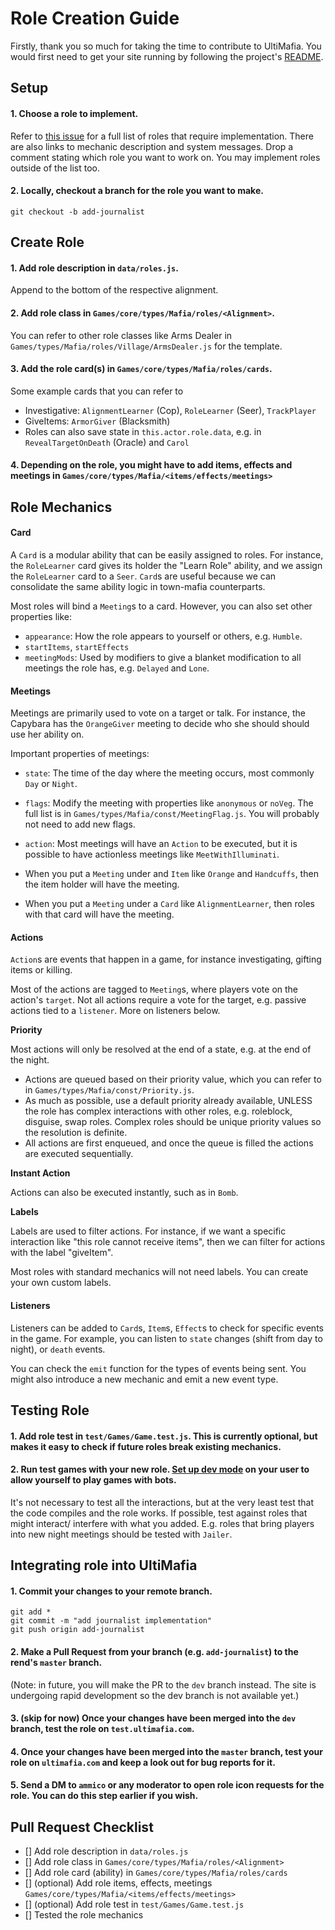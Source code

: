 # Role Creation Guide

Firstly, thank you so much for taking the time to contribute to UltiMafia. You would first need to get your site running by following the project's [README](/README.md).

## Setup

#### 1. Choose a role to implement.

Refer to [this issue](https://github.com/BeyonderMafia/BeyonderMafia/issues/1) for a full list of roles that require implementation. There are also links to mechanic description and system messages. Drop a comment stating which role you want to work on. You may implement roles outside of the list too.

#### 2. Locally, checkout a branch for the role you want to make.

`git checkout -b add-journalist`

## Create Role

#### 1. Add role description in `data/roles.js`.

Append to the bottom of the respective alignment.

#### 2. Add role class in `Games/core/types/Mafia/roles/<Alignment>`.

You can refer to other role classes like Arms Dealer in `Games/types/Mafia/roles/Village/ArmsDealer.js` for the template.

#### 3. Add the role card(s) in `Games/core/types/Mafia/roles/cards`.

Some example cards that you can refer to

- Investigative: `AlignmentLearner` (Cop), `RoleLearner` (Seer), `TrackPlayer`
- GiveItems: `ArmorGiver` (Blacksmith)
- Roles can also save state in `this.actor.role.data`, e.g. in `RevealTargetOnDeath` (Oracle) and `Carol`

#### 4. Depending on the role, you might have to add items, effects and meetings in `Games/core/types/Mafia/<items/effects/meetings>`

## Role Mechanics

#### Card

A `Card` is a modular ability that can be easily assigned to roles. For instance, the `RoleLearner` card gives its holder the "Learn Role" ability, and we assign the `RoleLearner` card to a `Seer`. `Card`s are useful because we can consolidate the same ability logic in town-mafia counterparts.

Most roles will bind a `Meeting`s to a card. However, you can also set other properties like:

- `appearance`: How the role appears to yourself or others, e.g. `Humble`.
- `startItems`, `startEffects`
- `meetingMods`: Used by modifiers to give a blanket modification to all meetings the role has, e.g. `Delayed` and `Lone`.

#### Meetings

Meetings are primarily used to vote on a target or talk. For instance, the Capybara has the `OrangeGiver` meeting to decide who she should should use her ability on.

Important properties of meetings:

- `state`: The time of the day where the meeting occurs, most commonly `Day` or `Night`.
- `flags`: Modify the meeting with properties like `anonymous` or `noVeg`. The full list is in `Games/types/Mafia/const/MeetingFlag.js`. You will probably not need to add new flags.
- `action`: Most meetings will have an `Action` to be executed, but it is possible to have actionless meetings like `MeetWithIlluminati`.

- When you put a `Meeting` under and `Item` like `Orange` and `Handcuffs`, then the item holder will have the meeting.
- When you put a `Meeting` under a `Card` like `AlignmentLearner`, then roles with that card will have the meeting.

#### Actions

`Action`s are events that happen in a game, for instance investigating, gifting items or killing.

Most of the actions are tagged to `Meeting`s, where players vote on the action's `target`. Not all actions require a vote for the target, e.g. passive actions tied to a `listener`. More on listeners below.

**Priority**

Most actions will only be resolved at the end of a state, e.g. at the end of the night.

- Actions are queued based on their priority value, which you can refer to in `Games/types/Mafia/const/Priority.js`.
- As much as possible, use a default priority already available, UNLESS the role has complex interactions with other roles, e.g. roleblock, disguise, swap roles. Complex roles should be unique priority values so the resolution is definite.
- All actions are first enqueued, and once the queue is filled the actions are executed sequentially.

**Instant Action**

Actions can also be executed instantly, such as in `Bomb`.

**Labels**

Labels are used to filter actions. For instance, if we want a specific interaction like "this role cannot receive items", then we can filter for actions with the label "giveItem".

Most roles with standard mechanics will not need labels. You can create your own custom labels.

#### Listeners

Listeners can be added to `Card`s, `Item`s, `Effect`s to check for specific events in the game. For example, you can listen to `state` changes (shift from day to night), or `death` events.

You can check the `emit` function for the types of events being sent. You might also introduce a new mechanic and emit a new event type.

## Testing Role

#### 1. Add role test in `test/Games/Game.test.js`. This is currently optional, but makes it easy to check if future roles break existing mechanics.

#### 2. Run test games with your new role. [Set up dev mode](/docs/bot-games.md) on your user to allow yourself to play games with bots.

It's not necessary to test all the interactions, but at the very least test that the code compiles and the role works. If possible, test against roles that might interact/ interfere with what you added. E.g. roles that bring players into new night meetings should be tested with `Jailer`.

## Integrating role into UltiMafia

#### 1. Commit your changes to your remote branch.

```
git add *
git commit -m "add journalist implementation"
git push origin add-journalist
```

#### 2. Make a Pull Request from your branch (e.g. `add-journalist`) to the rend's `master` branch.

(Note: in future, you will make the PR to the `dev` branch instead. The site is undergoing rapid development so the dev branch is not available yet.)

#### 3. (skip for now) Once your changes have been merged into the `dev` branch, test the role on `test.ultimafia.com`.

#### 4. Once your changes have been merged into the `master` branch, test your role on `ultimafia.com` and keep a look out for bug reports for it.

#### 5. Send a DM to `ammico` or any moderator to open role icon requests for the role. You can do this step earlier if you wish.

## Pull Request Checklist

- [] Add role description in `data/roles.js`
- [] Add role class in `Games/core/types/Mafia/roles/<Alignment>`
- [] Add role card (ability) in `Games/core/types/Mafia/roles/cards`
- [] (optional) Add role items, effects, meetings `Games/core/types/Mafia/<items/effects/meetings>`
- [] (optional) Add role test in `test/Games/Game.test.js`
- [] Tested the role mechanics
